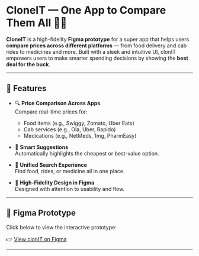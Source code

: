 # CloneIT — One App to Compare Them All 💸📱

**CloneIT** is a high-fidelity **Figma prototype** for a super app that helps users **compare prices across different platforms** — from food delivery and cab rides to medicines and more. Built with a sleek and intuitive UI, clonIT empowers users to make smarter spending decisions by showing the **best deal for the buck**.

---

## 🚀 Features

- 🔍 **Price Comparison Across Apps**  
  Compare real-time prices for:
  - Food items (e.g., Swiggy, Zomato, Uber Eats)
  - Cab services (e.g., Ola, Uber, Rapido)
  - Medications (e.g., NetMeds, 1mg, PharmEasy)

- 🧠 **Smart Suggestions**  
  Automatically highlights the cheapest or best-value option.

- 🧭 **Unified Search Experience**  
  Find food, rides, or medicine all in one place.

- 🎨 **High-Fidelity Design in Figma**  
  Designed with attention to usability and flow.

---

## 🔗 Figma Prototype

Click below to view the interactive prototype:

👉 [View clonIT on Figma](https://www.figma.com/proto/GajegaZu7oLDj2AG7aV6Wj/CompareIT?page-id=0%3A1&node-id=17-28&p=f&viewport=3304%2C163%2C0.15&t=UxyspsuI2SNRxK3x-1&scaling=scale-down&content-scaling=fixed&starting-point-node-id=17%3A28)  

---
